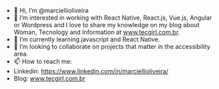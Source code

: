 - 👋 Hi, I’m @marciellioliveira
- 👀 I’m interested in working with React Native, React.js, Vue.js, Angular or Wordpress and I love to share my knowledge on my blog about Woman, Tecnology and Information at www.tecgirl.com.br.
- 🌱 I’m currently learning javascript and React Native.
- 💞️ I’m looking to collaborate on projects that matter in the accessibility area.
- 📫 How to reach me:
- Linkedin: https://www.linkedin.com/in/marciellioliveira/
- Blog: www.tecgirl.com.br  

<!---
marciellioliveira/marciellioliveira is a ✨ special ✨ repository because its `README.md` (this file) appears on your GitHub profile.
You can click the Preview link to take a look at your changes.
--->
